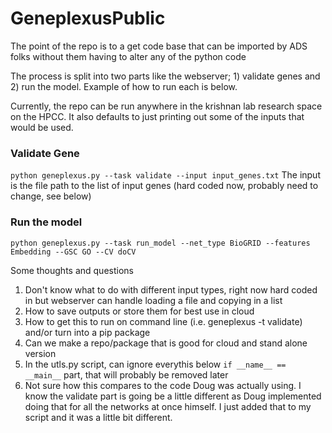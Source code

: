 # GeneplexusPublic
The point of the repo is to a get code base that can be imported by ADS folks without them having to alter any of the python code

The process is split into two parts like the webserver; 1) validate genes and 2) run the model. Example of how to run each is below.

Currently, the repo can be run anywhere in the krishnan lab research space on the HPCC. It also defaults to just printing out some of the inputs that would be used.

### Validate Gene
`python geneplexus.py --task validate --input input_genes.txt`
The input is the file path to the list of input genes (hard coded now, probably need to change, see below)

### Run the model
`python geneplexus.py --task run_model --net_type BioGRID --features Embedding --GSC GO --CV doCV`

Some thoughts and questions

1. Don't know what to do with different input types, right now hard coded in but webserver can handle loading a file and copying in a list
2. How to save outputs or store them for best use in cloud
3. How to get this to run on command line (i.e. geneplexus -t validate) and/or turn into a pip package
4. Can we make a repo/package that is good for cloud and stand alone version
5. In the utls.py script, can ignore everythis below `if __name__ == __main__` part, that will probably be removed later
6. Not sure how this compares to the code Doug was actually using. I know the validate part is going be a little different as Doug implemented doing that for all the networks at once himself. I just added that to my script and it was a little bit different.
